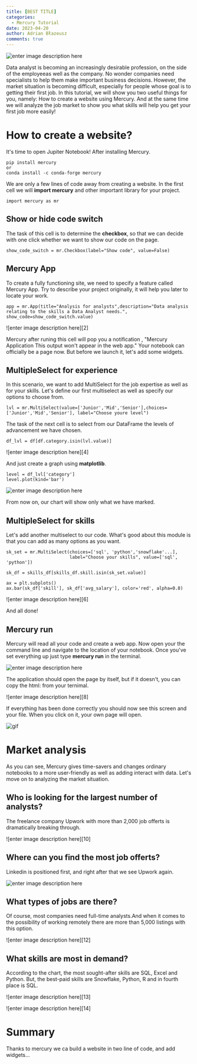 ```yaml
---
title: [BEST TITLE]
categories:
  - Mercury Tutorial
date: 2023-04-20
author: Adrian Błazeusz
comments: true
---
```

![enter image description here][1]

Data analyst is becoming an increasingly desirable profession, on the side of the employeeas well as the company. No wonder companies need specialists to help them make important business decisions. However, the market situation is becoming difficult, especially for people whose goal is to getting their first job. In this tutorial, we will show you two useful things for you, namely: How to create a website using Mercury. And at the same time we will analyze the job market to show you what skills will help you get your first job more easily! 

# How to create a website?
It's time to open Jupiter Notebook! After installing Mercury. 
```
pip install mercury
or
conda install -c conda-forge mercury
```
We are only a few lines of code away from creating a website.
In the first cell we will **import mercury** and other important library for your project.

```
import mercury as mr
```
## Show or hide code switch
The task of this cell is to determine the **checkbox**, so that we can decide with one click whether we want to show our code on the page.
```
show_code_switch = mr.Checkbox(label="Show code", value=False)
```

## Mercury App
To create a fully functioning site, we need to specify a feature called Mercury App. 
Try to describe your project originally, it will help you later to locate your work.

```
app = mr.App(title="Analysis for analysts",description="Data analysis relating to the skills a Data Analyst needs.", show_code=show_code_switch.value)
```

![enter image description here][2]

Mercury after runing this cell will pop you a notification , "Mercury Application This output won't appear in the web app."
Your notebook can officially be a page now. But before we launch it, let's add some widgets. 

## MultipleSelect for experience

In this scenario, we want to add MultiSelect for the job expertise as well as for your skills. Let's define our first multiselect as well as specify our options to choose from.
```
lvl = mr.MultiSelect(value=['Junior','Mid','Senior'],choices=['Junior','Mid','Senior'], label="Choose youre level")
```
The task of the next cell is to select from our DataFrame the levels of advancement we have chosen.
```
df_lvl = df[df.category.isin(lvl.value)]
```
![enter image description here][4]

And just create a graph using **matplotlib**. 
```
level = df_lvl['category']
level.plot(kind='bar')
```
![enter image description here][5]

From now on, our chart will show only what we have marked.

## MultipleSelect for skills

Let's add another multiselect to our code. What's good about this module is that you can add as many options as you want.
```
sk_set = mr.MultiSelect(choices=['sql', 'python','snowflake'...], 
                        label="Choose your skills", value=['sql', 'python'])
```
```
sk_df = skills_df[skills_df.skill.isin(sk_set.value)]
```
```
ax = plt.subplots()
ax.bar(sk_df['skill'], sk_df['avg_salary'], color='red', alpha=0.8)
```
![enter image description here][6]

And all done!

## Mercury run
Mercury will read all your code and create a web app. Now open your the command line and navigate to the location of your notebook. Once you've set everything up just type **mercury run** in the terminal.

![enter image description here][7]

The application should open the page by itself, but if it doesn't, you can copy the html: from your ternimal.

![enter image description here][8]

If everything has been done correctly you should now see this screen and your file.
When you click on it, your own page will open.

![gif][9]

# Market analysis
As you can see, Mercury gives time-savers and changes ordinary notebooks to a more user-friendly as well as adding interact with data. Let's move on to analyzing the market situation.

## Who is looking for the largest number of analysts?
The freelance company Upwork with more than 2,000 job offerts is dramatically breaking through.

![enter image description here][10]

## Where can you find the most job offerts?
Linkedin is positioned first, and right after that we see Upwork again.

![enter image description here][11]

## What types of jobs are there?
Of course, most companies need full-time analysts.And when it comes to the possibility of working 
remotely there are more than 5,000 listings with this option.

![enter image description here][12]

## What skills are most in demand? 
According to the chart, the most sought-after skills are SQL, Excel and Python.
But, the best-paid skills are Snowflake, Python, R and in fourth place is SQL.

![enter image description here][13]

![enter image description here][14]

# Summary
Thanks to mercury we ca build a website in two line of code, and add widgets...  


  [1]:
  [2]: 
  [3]: 
  [4]: 
  [5]: 
  [6]: 
  [7]: 
  [8]: 
  [9]:
  [10]:
  [11]:
  [12]: